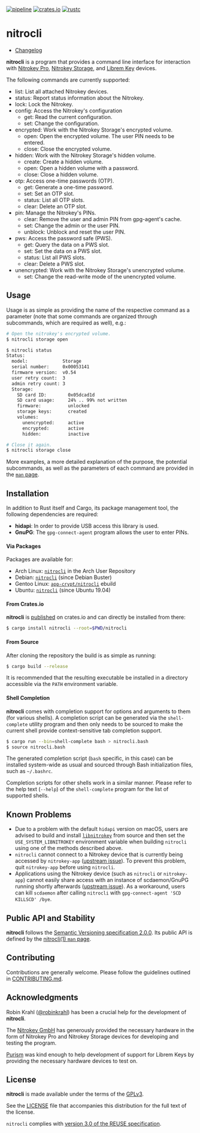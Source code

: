 [![pipeline](https://github.com/d-e-s-o/nitrocli/actions/workflows/.github/workflows/ci.yml/badge.svg)](https://github.com/d-e-s-o/nitrocli/commits/master)
[![crates.io](https://img.shields.io/crates/v/nitrocli.svg)](https://crates.io/crates/nitrocli)
[![rustc](https://img.shields.io/badge/rustc-1.43+-blue.svg)](https://blog.rust-lang.org/2020/04/23/Rust-1.43.0.html)

nitrocli
========

- [Changelog](CHANGELOG.md)

**nitrocli** is a program that provides a command line interface for
interaction with [Nitrokey Pro][nitrokey-pro], [Nitrokey
Storage][nitrokey-storage], and [Librem Key][librem-key] devices.


The following commands are currently supported:
- list: List all attached Nitrokey devices.
- status: Report status information about the Nitrokey.
- lock: Lock the Nitrokey.
- config: Access the Nitrokey's configuration
  - get: Read the current configuration.
  - set: Change the configuration.
- encrypted: Work with the Nitrokey Storage's encrypted volume.
  - open: Open the encrypted volume. The user PIN needs to be entered.
  - close: Close the encrypted volume.
- hidden: Work with the Nitrokey Storage's hidden volume.
  - create: Create a hidden volume.
  - open: Open a hidden volume with a password.
  - close: Close a hidden volume.
- otp: Access one-time passwords (OTP).
  - get: Generate a one-time password.
  - set: Set an OTP slot.
  - status: List all OTP slots.
  - clear: Delete an OTP slot.
- pin: Manage the Nitrokey's PINs.
  - clear: Remove the user and admin PIN from gpg-agent's cache.
  - set: Change the admin or the user PIN.
  - unblock: Unblock and reset the user PIN.
- pws: Access the password safe (PWS).
  - get: Query the data on a PWS slot.
  - set: Set the data on a PWS slot.
  - status: List all PWS slots.
  - clear: Delete a PWS slot.
- unencrypted: Work with the Nitrokey Storage's unencrypted volume.
  - set: Change the read-write mode of the unencrypted volume.


Usage
-----

Usage is as simple as providing the name of the respective command as a
parameter (note that some commands are organized through subcommands,
which are required as well), e.g.:
```bash
# Open the nitrokey's encrypted volume.
$ nitrocli storage open

$ nitrocli status
Status:
  model:             Storage
  serial number:     0x00053141
  firmware version:  v0.54
  user retry count:  3
  admin retry count: 3
  Storage:
    SD card ID:        0x05dcad1d
    SD card usage:     24% .. 99% not written
    firmware:          unlocked
    storage keys:      created
    volumes:
      unencrypted:     active
      encrypted:       active
      hidden:          inactive

# Close it again.
$ nitrocli storage close
```

More examples, a more detailed explanation of the purpose, the potential
subcommands, as well as the parameters of each command are provided in
the [`man` page](doc/nitrocli.1.pdf).


Installation
------------

In addition to Rust itself and Cargo, its package management tool, the
following dependencies are required:
- **hidapi**: In order to provide USB access this library is used.
- **GnuPG**: The `gpg-connect-agent` program allows the user to enter
             PINs.

#### Via Packages
Packages are available for:
- Arch Linux: [`nitrocli`][nitrocli-arch] in the Arch User Repository
- Debian: [`nitrocli`][nitrocli-debian] (since Debian Buster)
- Gentoo Linux: [`app-crypt/nitrocli`][nitrocli-gentoo] ebuild
- Ubuntu: [`nitrocli`][nitrocli-ubuntu] (since Ubuntu 19.04)

#### From Crates.io
**nitrocli** is [published][nitrocli-cratesio] on crates.io and can
directly be installed from there:
```bash
$ cargo install nitrocli --root=$PWD/nitrocli
```

#### From Source
After cloning the repository the build is as simple as running:
```bash
$ cargo build --release
```

It is recommended that the resulting executable be installed in a
directory accessible via the `PATH` environment variable.


#### Shell Completion
**nitrocli** comes with completion support for options and arguments to
them (for various shells). A completion script can be generated via the
`shell-complete` utility program and then only needs to be sourced to
make the current shell provide context-sensitive tab completion support.
```bash
$ cargo run --bin=shell-complete bash > nitrocli.bash
$ source nitrocli.bash
```

The generated completion script (`bash` specific, in this case) can be
installed system-wide as usual and sourced through Bash initialization
files, such as `~/.bashrc`.

Completion scripts for other shells work in a similar manner. Please
refer to the help text (`--help`) of the `shell-complete` program for
the list of supported shells.


Known Problems
--------------

- Due to a problem with the default `hidapi` version on macOS, users are
  advised to build and install [`libnitrokey`][] from source and then
  set the `USE_SYSTEM_LIBNITROKEY` environment variable when building
  `nitrocli` using one of the methods described above.
- `nitrocli` cannot connect to a Nitrokey device that is currently being
  accessed by `nitrokey-app` ([upstream issue][libnitrokey#32]). To
  prevent this problem, quit `nitrokey-app` before using `nitrocli`.
- Applications using the Nitrokey device (such as `nitrocli` or
  `nitrokey-app`) cannot easily share access with an instance of
  scdaemon/GnuPG running shortly afterwards ([upstream
  issue][libnitrokey#137]). As a workaround, users can kill `scdaemon`
  after calling `nitrocli` with `gpg-connect-agent 'SCD KILLSCD' /bye`.


Public API and Stability
------------------------

**nitrocli** follows the [Semantic Versioning specification 2.0.0][semver].
Its public API is defined by the [nitrocli(1) `man` page](doc/nitrocli.1.pdf).


Contributing
------------

Contributions are generally welcome. Please follow the guidelines
outlined in [CONTRIBUTING.md](doc/CONTRIBUTING.md).


Acknowledgments
---------------

Robin Krahl ([@robinkrahl](https://github.com/robinkrahl)) has been
a crucial help for the development of **nitrocli**.

The [Nitrokey GmbH][nitrokey-gmbh] has generously provided the necessary
hardware in the form of Nitrokey Pro and Nitrokey Storage devices for
developing and testing the program.

[Purism][purism] was kind enough to help development of support for
Librem Keys by providing the necessary hardware devices to test on.


License
-------
**nitrocli** is made available under the terms of the
[GPLv3][gplv3-tldr].

See the [LICENSE](LICENSE) file that accompanies this distribution for
the full text of the license.

`nitrocli` complies with [version 3.0 of the REUSE specification][reuse].


[`libnitrokey`]: https://github.com/nitrokey/libnitrokey
[nitrokey-gmbh]: https://www.nitrokey.com
[nitrokey-pro]: https://shop.nitrokey.com/shop/product/nitrokey-pro-2-3
[nitrokey-storage]: https://shop.nitrokey.com/shop/product/nitrokey-storage-2-56
[librem-key]: https://puri.sm/products/librem-key/
[nitrocli-arch]: https://aur.archlinux.org/packages/nitrocli
[nitrocli-cratesio]: https://crates.io/crates/nitrocli
[nitrocli-debian]: https://packages.debian.org/stable/nitrocli
[nitrocli-gentoo]: https://packages.gentoo.org/packages/app-crypt/nitrocli
[nitrocli-ubuntu]: https://packages.ubuntu.com/search?keywords=nitrocli
[gplv3-tldr]: https://tldrlegal.com/license/gnu-general-public-license-v3-(gpl-3)
[libnitrokey#32]: https://github.com/Nitrokey/libnitrokey/issues/32
[libnitrokey#137]: https://github.com/Nitrokey/libnitrokey/issues/137
[purism]: https://puri.sm/
[reuse]: https://reuse.software/practices/3.0/
[semver]: https://semver.org
